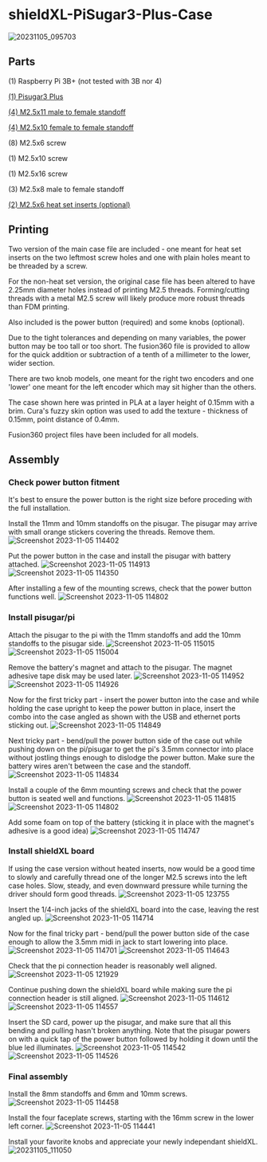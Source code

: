 # shieldXL-PiSugar3-Plus-Case
![20231105_095703](https://github.com/cavalopazzo/shieldXL-PiSugar3-Plus-Case/assets/149902852/bacc6f90-e9de-473c-a988-0cc26494d5e4)

## **Parts**

(1) Raspberry Pi 3B+ (not tested with 3B nor 4)

[(1) Pisugar3 Plus](https://www.amazon.com/dp/B09MJ876FW?psc=1&ref=ppx_yo2ov_dt_b_product_details)

[(4) M2.5x11 male to female standoff](https://www.amazon.com/dp/B09R97DVZY?ref=ppx_yo2ov_dt_b_product_details&th=1)

[(4) M2.5x10 female to female standoff](https://www.amazon.com/gp/product/B09F9GMP4W/ref=ppx_yo_dt_b_search_asin_title?ie=UTF8&psc=1)

(8) M2.5x6 screw

(1) M2.5x10 screw

(1) M2.5x16 screw

(3) M2.5x8 male to female standoff

[(2) M2.5x6 heat set inserts (optional)](https://www.amazon.com/dp/B0B46YBNV4?ref=ppx_yo2ov_dt_b_product_details&th=1)




## **Printing**

Two version of the main case file are included - one meant for heat set inserts on the two leftmost screw holes and one with plain holes meant to be threaded by a screw. 

For the non-heat set version, the original case file has been altered to have 2.25mm diameter holes instead of printing M2.5 threads. Forming/cutting threads with a 
metal M2.5 screw will likely produce more robust threads than FDM printing.

Also included is the power button (required) and some knobs (optional). 

Due to the tight tolerances and depending on many variables, the power button may be too tall or too short. The fusion360 file is provided to 
allow for the quick addition or subtraction of a tenth of a millimeter to the lower, wider section.

There are two knob models, one meant for the right two encoders and one 'lower' one meant for the left encoder which may sit higher than the others.

The case shown here was printed in PLA at a layer height of 0.15mm with a brim. Cura's fuzzy skin option was used to add the texture - thickness of 0.15mm, point distance of 0.4mm.

Fusion360 project files have been included for all models.

## **Assembly**

### **Check power button fitment**

It's best to ensure the power button is the right size before proceding with the full installation.

Install the 11mm and 10mm standoffs on the pisugar. The pisugar may arrive with small orange stickers covering the threads. Remove them.
![Screenshot 2023-11-05 114402](https://github.com/cavalopazzo/shieldXL-PiSugar3-Plus-Case/assets/149902852/f5c0d302-cf5d-4c71-bd54-20affcdffe9f)

Put the power button in the case and install the pisugar with battery attached. 
![Screenshot 2023-11-05 114913](https://github.com/cavalopazzo/shieldXL-PiSugar3-Plus-Case/assets/149902852/3f356ed7-07be-4574-a15f-3a3c775cad88)
![Screenshot 2023-11-05 114350](https://github.com/cavalopazzo/shieldXL-PiSugar3-Plus-Case/assets/149902852/dfb323ac-1f85-4556-b98d-49b20a1c1656)

After installing a few of the mounting screws, check that the power button functions well.
![Screenshot 2023-11-05 114802](https://github.com/cavalopazzo/shieldXL-PiSugar3-Plus-Case/assets/149902852/c5b3ad02-c2a1-4c74-b551-c3168a85b70a)


### **Install pisugar/pi**

Attach the pisugar to the pi with the 11mm standoffs and add the 10mm standoffs to the pisugar side.
![Screenshot 2023-11-05 115015](https://github.com/cavalopazzo/shieldXL-PiSugar3-Plus-Case/assets/149902852/977773a5-32e5-4471-bd84-3c1473679aaa)
![Screenshot 2023-11-05 115004](https://github.com/cavalopazzo/shieldXL-PiSugar3-Plus-Case/assets/149902852/73114198-fbff-4db3-8e72-3e3caff8a685)

Remove the battery's magnet and attach to the pisugar. The magnet adhesive tape disk may be used later.
![Screenshot 2023-11-05 114952](https://github.com/cavalopazzo/shieldXL-PiSugar3-Plus-Case/assets/149902852/cbc7b717-9284-434e-81bb-79ac9534055a)
![Screenshot 2023-11-05 114926](https://github.com/cavalopazzo/shieldXL-PiSugar3-Plus-Case/assets/149902852/a8a67907-d201-43f7-a2c1-8d8129455593)

Now for the first tricky part - insert the power button into the case and while holding the case upright to keep the power button in place, insert the combo into the case angled as shown 
with the USB and ethernet ports sticking out.
![Screenshot 2023-11-05 114849](https://github.com/cavalopazzo/shieldXL-PiSugar3-Plus-Case/assets/149902852/b14e19d3-6bcd-464f-9bf3-1583e1247ad1)

Next tricky part - bend/pull the power button side of the case out while pushing down on the pi/pisugar to get the pi's 3.5mm connector into place without jostling things enough to dislodge the power button.
Make sure the battery wires aren't between the case and the standoff.
![Screenshot 2023-11-05 114834](https://github.com/cavalopazzo/shieldXL-PiSugar3-Plus-Case/assets/149902852/fee524b5-631a-423c-add0-0a8280af8b58)

Install a couple of the 6mm mounting screws and check that the power button is seated well and functions.
![Screenshot 2023-11-05 114815](https://github.com/cavalopazzo/shieldXL-PiSugar3-Plus-Case/assets/149902852/f3dae8ba-8024-47b1-924d-b21f75280e50)
![Screenshot 2023-11-05 114802](https://github.com/cavalopazzo/shieldXL-PiSugar3-Plus-Case/assets/149902852/bc514fee-d1a0-41f8-bb67-5da6612e5e4f)

Add some foam on top of the battery (sticking it in place with the magnet's adhesive is a good idea)
![Screenshot 2023-11-05 114747](https://github.com/cavalopazzo/shieldXL-PiSugar3-Plus-Case/assets/149902852/f7386382-3f21-43d5-82d7-1943ac757516)

### **Install shieldXL board**

If using the case version without heated inserts, now would be a good time to slowly and carefully thread one of the longer M2.5 screws into the left case holes.
Slow, steady, and even downward pressure while turning the driver should form good threads.
![Screenshot 2023-11-05 123755](https://github.com/cavalopazzo/shieldXL-PiSugar3-Plus-Case/assets/149902852/f3e845b4-c53e-45f7-a99d-685cab7809ee)


Insert the 1/4-inch jacks of the shieldXL board into the case, leaving the rest angled up.
![Screenshot 2023-11-05 114714](https://github.com/cavalopazzo/shieldXL-PiSugar3-Plus-Case/assets/149902852/02dad570-c4cf-469e-9f47-887cb6623618)

Now for the final tricky part - bend/pull the power button side of the case enough to allow the 3.5mm midi in jack to start lowering into place.
![Screenshot 2023-11-05 114701](https://github.com/cavalopazzo/shieldXL-PiSugar3-Plus-Case/assets/149902852/8623bedd-f706-4d5c-a664-fe47a025c1bb)
![Screenshot 2023-11-05 114643](https://github.com/cavalopazzo/shieldXL-PiSugar3-Plus-Case/assets/149902852/bc36771c-3c15-4498-b0d2-f7b5639ddefd)

Check that the pi connection header is reasonably well aligned.
![Screenshot 2023-11-05 121929](https://github.com/cavalopazzo/shieldXL-PiSugar3-Plus-Case/assets/149902852/0040adcd-ef2b-4f1c-8cb4-e1114be8acde)

Continue pushing down the shieldXL board while making sure the pi connection header is still aligned.
![Screenshot 2023-11-05 114612](https://github.com/cavalopazzo/shieldXL-PiSugar3-Plus-Case/assets/149902852/257b264a-19be-4661-94e1-bb01242eaf72)
![Screenshot 2023-11-05 114557](https://github.com/cavalopazzo/shieldXL-PiSugar3-Plus-Case/assets/149902852/d82cffb8-648d-4900-aff9-64e9a02536bf)

Insert the SD card, power up the pisugar, and make sure that all this bending and pulling hasn't broken anything. Note that the pisugar powers on with a quick tap of the power button followed by holding it down until the blue led illuminates.
![Screenshot 2023-11-05 114542](https://github.com/cavalopazzo/shieldXL-PiSugar3-Plus-Case/assets/149902852/11854856-04f2-44f2-a5af-5d9c2f9e4631)
![Screenshot 2023-11-05 114526](https://github.com/cavalopazzo/shieldXL-PiSugar3-Plus-Case/assets/149902852/63f59841-f6a1-44bf-8af8-cdb97bab0b1e)

### **Final assembly**

Install the 8mm standoffs and 6mm and 10mm screws.
![Screenshot 2023-11-05 114458](https://github.com/cavalopazzo/shieldXL-PiSugar3-Plus-Case/assets/149902852/96e497e9-31af-40e3-b03f-46ccf5eb0d82)

Install the four faceplate screws, starting with the 16mm screw in the lower left corner. 
![Screenshot 2023-11-05 114441](https://github.com/cavalopazzo/shieldXL-PiSugar3-Plus-Case/assets/149902852/94dccb11-7e92-4346-b09d-9a8e34c6a885)

Install your favorite knobs and appreciate your newly independant shieldXL.
![20231105_111050](https://github.com/cavalopazzo/shieldXL-PiSugar3-Plus-Case/assets/149902852/51faf2be-2120-42da-8257-2d4275409f74)



